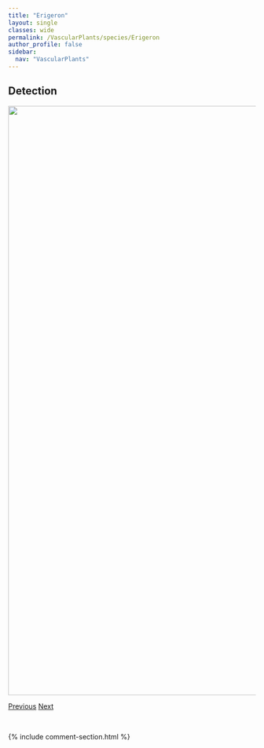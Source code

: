 ```yaml
---
title: "Erigeron"
layout: single
classes: wide
permalink: /VascularPlants/species/Erigeron
author_profile: false
sidebar:
  nav: "VascularPlants"
---
```


<h2>Detection</h2>

<a href="https://drive.google.com/uc?export=view&id=1WWZWftb6kloQGg1dxXfS9VkF0zP9QEY-">
<img src="https://drive.google.com/uc?export=view&id=1WWZWftb6kloQGg1dxXfS9VkF0zP9QEY-" height = "1200" width = "800">
</a>


<a href="/DevelopmentWebsite/VascularPlants/species/EricameriaNauseosa" class="pagination--pager" title="Ericameria nauseosa">Previous</a> <a href="/DevelopmentWebsite/VascularPlants/species/ErigeronAcris" class="pagination--pager" title="Erigeron acris">Next</a>

<p>&nbsp;</p>

{% include comment-section.html %}
